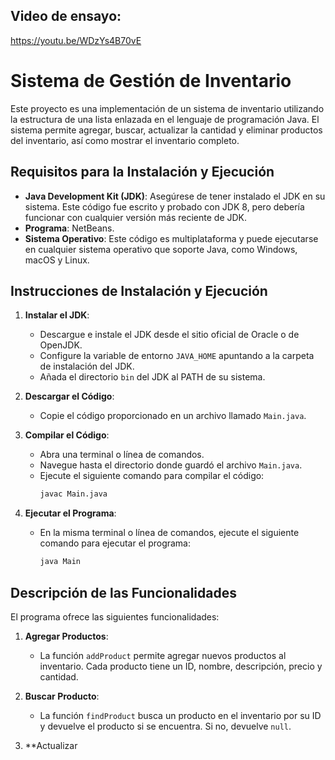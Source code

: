 ## Video de ensayo:
https://youtu.be/WDzYs4B70vE

# Sistema de Gestión de Inventario

Este proyecto es una implementación de un sistema de inventario utilizando la estructura de una lista enlazada en el lenguaje de programación Java. El sistema permite agregar, buscar, actualizar la cantidad y eliminar productos del inventario, así como mostrar el inventario completo.

## Requisitos para la Instalación y Ejecución

- **Java Development Kit (JDK)**: Asegúrese de tener instalado el JDK en su sistema. Este código fue escrito y probado con JDK 8, pero debería funcionar con cualquier versión más reciente de JDK.
- **Programa**: NetBeans.
- **Sistema Operativo**: Este código es multiplataforma y puede ejecutarse en cualquier sistema operativo que soporte Java, como Windows, macOS y Linux.

## Instrucciones de Instalación y Ejecución

1. **Instalar el JDK**:
   - Descargue e instale el JDK desde el sitio oficial de Oracle o de OpenJDK.
   - Configure la variable de entorno `JAVA_HOME` apuntando a la carpeta de instalación del JDK.
   - Añada el directorio `bin` del JDK al PATH de su sistema.

2. **Descargar el Código**:
   - Copie el código proporcionado en un archivo llamado `Main.java`.

3. **Compilar el Código**:
   - Abra una terminal o línea de comandos.
   - Navegue hasta el directorio donde guardó el archivo `Main.java`.
   - Ejecute el siguiente comando para compilar el código:
     ```sh
     javac Main.java
     ```

4. **Ejecutar el Programa**:
   - En la misma terminal o línea de comandos, ejecute el siguiente comando para ejecutar el programa:
     ```sh
     java Main
     ```

## Descripción de las Funcionalidades

El programa ofrece las siguientes funcionalidades:

1. **Agregar Productos**:
   - La función `addProduct` permite agregar nuevos productos al inventario. Cada producto tiene un ID, nombre, descripción, precio y cantidad.

2. **Buscar Producto**:
   - La función `findProduct` busca un producto en el inventario por su ID y devuelve el producto si se encuentra. Si no, devuelve `null`.

3. **Actualizar
